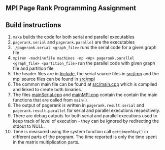 MPI Page Rank Programming Assignment
--------------------

## Build instructions
1. `make` builds the code for both serial and parallel executables
1. `pagerank.serial` and `pagerank.parallel` are the executables
1. `./pagerank.serial <graph_file>` runs the serial code for a given graph file
1. `mpirun -machinefile machines -np <#p> pagerank.parallel <graph_file> <partition_file>` 
run the parallel code with given graph file and partition file
1. The header files are in [Include](include), the serial source files in [src/cpp](src/cpp)
and the mpi source files can be found in [src/mpi](src/mpi)
1. The common main file can be found at [src/main.cpp](src/main.cpp) which is compiled and
linked to create both binaries.
1. The files [mainSerial.cpp](src/cpp/mainSerial.cpp) and [mainMPI.cpp](src/cpp/mainMPI.cpp) contain
the contain the main functions that are called from `main()`.
1. The output of pagerank is written in `pagerank.result.serial` and `pagerank.result.parallel`
for serial and parallel executions respectively.
1. There are debug outputs for both serial and parallel executions used to keep track of
level of execution - they can be ignored by redirecting the stdout to NULL.
1. Time is measured using the system function call `gettimeofday()` in different parts
of the program. The time reported is only the time spent in the matrix multiplication
parts.
